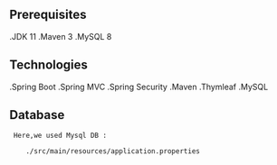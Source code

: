 **Prerequisites**
-------------------------------------------------------------------------------------------------

   .JDK 11
   .Maven 3
   .MySQL 8


**Technologies**
-------------------------------------------------------------------------------------------------

   .Spring Boot
   .Spring MVC
   .Spring Security
   .Maven
   .Thymleaf
   .MySQL


**Database**
-------------------------------------------------------------------------------------------------

     Here,we used Mysql DB :

        ./src/main/resources/application.properties
